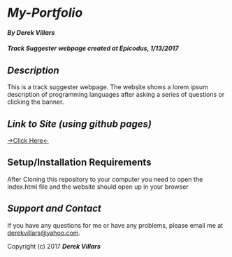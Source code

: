 # _My-Portfolio_
#### _**By Derek Villars**_
#### _Track Suggester webpage created at Epicodus, 1/13/2017_

## _Description_
This is a track suggester webpage. The website shows a lorem ipsum description of programming languages after asking a series of questions or clicking the banner.


## _Link to Site (using github pages)_
[->Click Here<-](https://DVillars.github.io/Portfolio)

## Setup/Installation Requirements

 After Cloning this repository to your computer you need to open the index.html file and the website should open up in your browser

## _Support and Contact_
If you have any questions for me or have any problems, please email me at derekvillars@yahoo.com.

Copyright (c) 2017 **_Derek Villars_**
